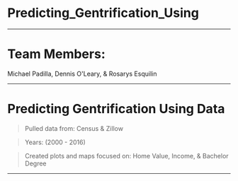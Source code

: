 # Predicting_Gentrification_Using
____

# Team Members:

Michael Padilla,
Dennis O'Leary,
& Rosarys Esquilin
____

# Predicting Gentrification Using Data

> Pulled data from:
  Census
  & Zillow
  
> Years: (2000 - 2016)

> Created plots and maps focused on:
  Home Value,
  Income,
  & Bachelor Degree
____  
